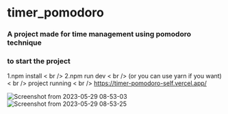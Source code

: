 # timer_pomodoro

### A project made for time management using pomodoro technique

### to start the project 
1.npm install < br />
2.npm run dev 
< br />
(or you can use yarn if you want) 
< br />
project running < br />
https://timer-pomodoro-self.vercel.app/

![Screenshot from 2023-05-29 08-53-03](https://github.com/eriket0107/timer_pomodoro/assets/91575045/99e3ce71-eedf-4cf3-8a83-47f263456872)
![Screenshot from 2023-05-29 08-53-25](https://github.com/eriket0107/timer_pomodoro/assets/91575045/e79f93c9-3ec7-4ee1-a7f5-515faa7b88d5)
